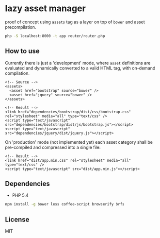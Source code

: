 lazy asset manager
===

proof of concept using `assets` tag as a layer on top of `bower` and asset
precompilation.

```bash
php -S localhost:8000 -t app router/router.php
```

How to use
---

Currently there is just a 'development' mode, where `asset` definitions are
evaluated and dynamically converted to a valid HTML tag, with on-demand
compilation.

    <!-- Source -->
    <assets>
      <asset href="bootstrap" source="bower" />
      <asset href="jquery" source="bower" />
    </assets>

    <!-- Result -->
    <link href="dependencies/bootstrap/dist/css/bootstrap.css" rel="stylesheet" media="all" type="text/css" />
    <script type="text/javascript" src="dependencies/bootstrap/dist/js/bootstrap.js"></script>
    <script type="text/javascript" src="dependencies/jquery/dist/jquery.js"></script>

On 'production' mode (not implemented yet) each asset category shall be
pre-compiled and compressed into a single file:

    <!-- Result -->
    <link href="dist/app.min.css" rel="stylesheet" media="all" type="text/css" />
    <script type="text/javascript" src="dist/app.min.js"></script>

Dependencies
---

- PHP 5.4

```bash
npm install -g bower less coffee-script browserify brfs
```

License
---

MIT
